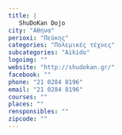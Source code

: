 ```yaml
---
title: |
   ShuDoKan Dojo
city: "Αθήνα"
perioxi: "Πεύκης"
categories: "Πολεμικές τέχνες"
subcategories: "Aikido"
logoimg: ""
website: "http://shudokan.gr/"
facebook: ""
phone: "21 0284 8196"
email: "21 0284 8196"
courses: ""
places: ""
rensponsibles: ""
zipcode: ""
---
```




